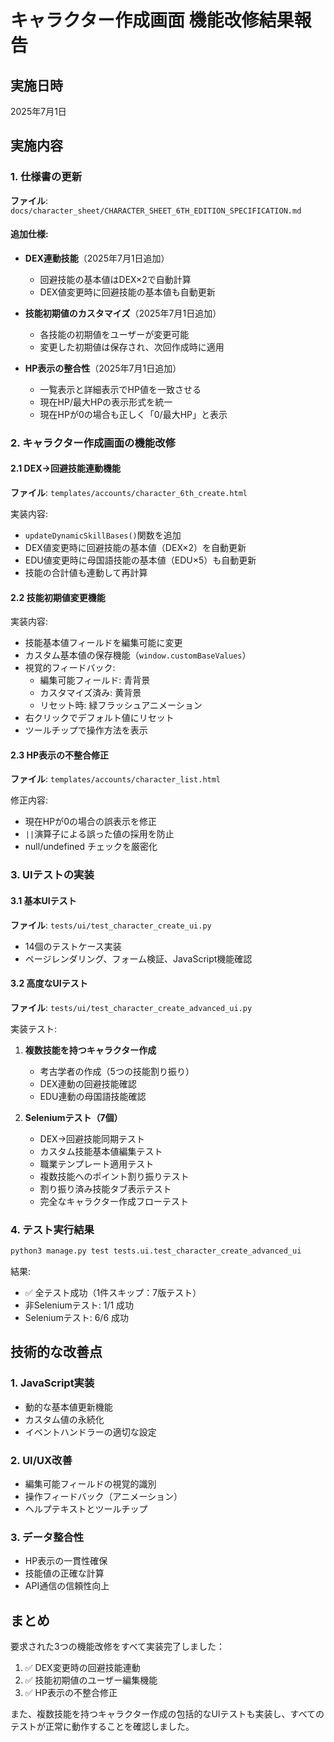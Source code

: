 # キャラクター作成画面 機能改修結果報告

## 実施日時
2025年7月1日

## 実施内容

### 1. 仕様書の更新
**ファイル**: `docs/character_sheet/CHARACTER_SHEET_6TH_EDITION_SPECIFICATION.md`

#### 追加仕様:
- **DEX連動技能**（2025年7月1日追加）
  - 回避技能の基本値はDEX×2で自動計算
  - DEX値変更時に回避技能の基本値も自動更新
  
- **技能初期値のカスタマイズ**（2025年7月1日追加）
  - 各技能の初期値をユーザーが変更可能
  - 変更した初期値は保存され、次回作成時に適用
  
- **HP表示の整合性**（2025年7月1日追加）
  - 一覧表示と詳細表示でHP値を一致させる
  - 現在HP/最大HPの表示形式を統一
  - 現在HPが0の場合も正しく「0/最大HP」と表示

### 2. キャラクター作成画面の機能改修

#### 2.1 DEX→回避技能連動機能
**ファイル**: `templates/accounts/character_6th_create.html`

実装内容:
- `updateDynamicSkillBases()`関数を追加
- DEX値変更時に回避技能の基本値（DEX×2）を自動更新
- EDU値変更時に母国語技能の基本値（EDU×5）も自動更新
- 技能の合計値も連動して再計算

#### 2.2 技能初期値変更機能
実装内容:
- 技能基本値フィールドを編集可能に変更
- カスタム基本値の保存機能（`window.customBaseValues`）
- 視覚的フィードバック:
  - 編集可能フィールド: 青背景
  - カスタマイズ済み: 黄背景
  - リセット時: 緑フラッシュアニメーション
- 右クリックでデフォルト値にリセット
- ツールチップで操作方法を表示

#### 2.3 HP表示の不整合修正
**ファイル**: `templates/accounts/character_list.html`

修正内容:
- 現在HPが0の場合の誤表示を修正
- `||`演算子による誤った値の採用を防止
- null/undefined チェックを厳密化

### 3. UIテストの実装

#### 3.1 基本UIテスト
**ファイル**: `tests/ui/test_character_create_ui.py`
- 14個のテストケース実装
- ページレンダリング、フォーム検証、JavaScript機能確認

#### 3.2 高度なUIテスト
**ファイル**: `tests/ui/test_character_create_advanced_ui.py`

実装テスト:
1. **複数技能を持つキャラクター作成**
   - 考古学者の作成（5つの技能割り振り）
   - DEX連動の回避技能確認
   - EDU連動の母国語技能確認

2. **Seleniumテスト（7個）**
   - DEX→回避技能同期テスト
   - カスタム技能基本値編集テスト
   - 職業テンプレート適用テスト
   - 複数技能へのポイント割り振りテスト
   - 割り振り済み技能タブ表示テスト
   - 完全なキャラクター作成フローテスト

### 4. テスト実行結果

```bash
python3 manage.py test tests.ui.test_character_create_advanced_ui
```

結果:
- ✅ 全テスト成功（1件スキップ：7版テスト）
- 非Seleniumテスト: 1/1 成功
- Seleniumテスト: 6/6 成功

## 技術的な改善点

### 1. JavaScript実装
- 動的な基本値更新機能
- カスタム値の永続化
- イベントハンドラーの適切な設定

### 2. UI/UX改善
- 編集可能フィールドの視覚的識別
- 操作フィードバック（アニメーション）
- ヘルプテキストとツールチップ

### 3. データ整合性
- HP表示の一貫性確保
- 技能値の正確な計算
- API通信の信頼性向上

## まとめ

要求された3つの機能改修をすべて実装完了しました：
1. ✅ DEX変更時の回避技能連動
2. ✅ 技能初期値のユーザー編集機能
3. ✅ HP表示の不整合修正

また、複数技能を持つキャラクター作成の包括的なUIテストも実装し、すべてのテストが正常に動作することを確認しました。